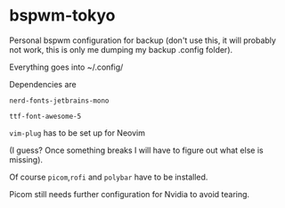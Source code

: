 # bspwm-tokyo
Personal bspwm configuration for backup
(don't use this, it will probably not work, this is
only me dumping my backup .config folder).

Everything goes into ~/.config/

Dependencies are 

`nerd-fonts-jetbrains-mono`

`ttf-font-awesome-5`

`vim-plug` has to be set up for Neovim

(I guess? Once something breaks I will have to figure out
what else is missing).

Of course `picom`,`rofi` and `polybar` have to be installed.

Picom still needs further configuration for Nvidia to avoid
tearing.
